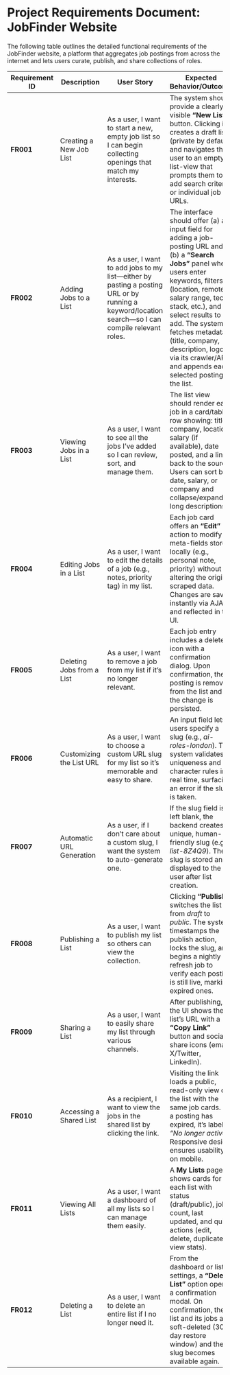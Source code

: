 # **Project Requirements Document: JobFinder Website**

The following table outlines the detailed functional requirements of the JobFinder website, a platform that aggregates job postings from across the internet and lets users curate, publish, and share collections of roles.

| Requirement ID | Description                       | User Story                                                                                                              | Expected Behavior/Outcome                                                                                                                                                                                                                                                                                                                            |
|----------------|-----------------------------------|-------------------------------------------------------------------------------------------------------------------------|------------------------------------------------------------------------------------------------------------------------------------------------------------------------------------------------------------------------------------------------------------------------------------------------------------------------------------------------------|
| **FR001**      | Creating a New Job List           | As a user, I want to start a new, empty job list so I can begin collecting openings that match my interests.            | The system should provide a clearly visible **“New List”** button. Clicking it creates a draft list (private by default) and navigates the user to an empty list-view that prompts them to add search criteria or individual job URLs.                                                                                                                   |
| **FR002**      | Adding Jobs to a List             | As a user, I want to add jobs to my list—either by pasting a posting URL or by running a keyword/location search—so I can compile relevant roles. | The interface should offer (a) an input field for adding a job-posting URL and (b) a **“Search Jobs”** panel where users enter keywords, filters (location, remote, salary range, tech stack, etc.), and select results to add. The system fetches metadata (title, company, description, logo) via its crawler/API and appends each selected posting to the list. |
| **FR003**      | Viewing Jobs in a List            | As a user, I want to see all the jobs I’ve added so I can review, sort, and manage them.                                 | The list view should render each job in a card/table row showing: title, company, location, salary (if available), date posted, and a link back to the source. Users can sort by date, salary, or company and collapse/expand long descriptions.                                                                                                            |
| **FR004**      | Editing Jobs in a List            | As a user, I want to edit the details of a job (e.g., notes, priority tag) in my list.                                   | Each job card offers an **“Edit”** action to modify meta-fields stored locally (e.g., personal note, priority) without altering the original scraped data. Changes are saved instantly via AJAX and reflected in the UI.                                                                                                                                |
| **FR005**      | Deleting Jobs from a List         | As a user, I want to remove a job from my list if it’s no longer relevant.                                               | Each job entry includes a delete icon with a confirmation dialog. Upon confirmation, the posting is removed from the list and the change is persisted.                                                                                                                                                                                               |
| **FR006**      | Customizing the List URL          | As a user, I want to choose a custom URL slug for my list so it’s memorable and easy to share.                          | An input field lets users specify a slug (e.g., *ai-roles-london*). The system validates uniqueness and character rules in real time, surfacing an error if the slug is taken.                                                                                                                                                                        |
| **FR007**      | Automatic URL Generation          | As a user, if I don’t care about a custom slug, I want the system to auto-generate one.                                  | If the slug field is left blank, the backend creates a unique, human-friendly slug (e.g., *list-8Z4Q9*). The slug is stored and displayed to the user after list creation.                                                                                                                                                                             |
| **FR008**      | Publishing a List                 | As a user, I want to publish my list so others can view the collection.                                                  | Clicking **“Publish”** switches the list from *draft* to *public*. The system timestamps the publish action, locks the slug, and begins a nightly refresh job to verify each posting is still live, marking expired ones.                                                                                                                             |
| **FR009**      | Sharing a List                    | As a user, I want to easily share my list through various channels.                                                      | After publishing, the UI shows the list’s URL with a **“Copy Link”** button and social-share icons (email, X/Twitter, LinkedIn).                                                                                                                                                                                                                        |
| **FR010**      | Accessing a Shared List           | As a recipient, I want to view the jobs in the shared list by clicking the link.                                         | Visiting the link loads a public, read-only view of the list with the same job cards. If a posting has expired, it’s labeled *“No longer active”*. Responsive design ensures usability on mobile.                                                                                                                                                    |
| **FR011**      | Viewing All Lists                 | As a user, I want a dashboard of all my lists so I can manage them easily.                                               | A **My Lists** page shows cards for each list with status (draft/public), job count, last updated, and quick actions (edit, delete, duplicate, view stats).                                                                                                                                                                                          |
| **FR012**      | Deleting a List                   | As a user, I want to delete an entire list if I no longer need it.                                                       | From the dashboard or list settings, a **“Delete List”** option opens a confirmation modal. On confirmation, the list and its jobs are soft-deleted (30-day restore window) and the slug becomes available again.                                                                                                                                    |
